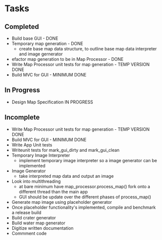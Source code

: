 # Tasks

## Completed

* Build base GUI - DONE
* Temporary map generation - DONE
    * create base map data structure, to outline base map data interpreter and image gernerator
* efactor map generation to be in Map Processor - DONE
* Write Map Processor unit tests for map generation - TEMP VERSION DONE
* Build MVC for GUI - MINIMUM DONE

## In Progress
* Design Map Specification IN PROGRESS

## Incomplete
* Write Map Processor unit tests for map generation - TEMP VERSION DONE
* Build MVC for GUI - MINIMUM DONE
* Write App Unit tests
* Writeunit tests for mark_gui_dirty and mark_gui_clean
* Temporary Image Interpreter
    * implement temporary image interpreter so a image generator can be implemented
* Image Generator
    * take interpreted map data and output an image
* Look into multithreading
    * at bare minimum have map_processor.process_map() fork onto a different thread than the main app
    * GUI should be update over the different phases of process_map()
* Generate map image using placeholder generator
* Once placeholder functionality's implemented, compile and benchmark a release build 
* Build crater generator
* Build water map generator
* Digitize written documentation
* Commment code
